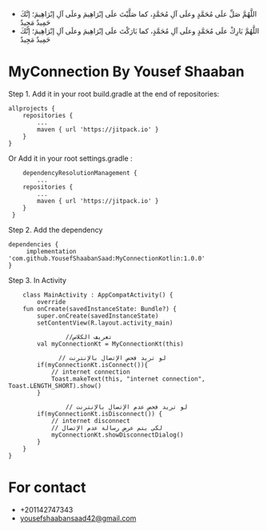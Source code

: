  * اللَّهُمَّ صَلِّ علَى مُحَمَّدٍ وعلَى آلِ مُحَمَّدٍ، كما صَلَّيْتَ علَى إبْرَاهِيمَ وعلَى آلِ إبْرَاهِيمَ؛ إنَّكَ حَمِيدٌ مَجِيدٌ
 * اللَّهُمَّ بَارِكْ علَى مُحَمَّدٍ وعلَى آلِ مُحَمَّدٍ، كما بَارَكْتَ علَى إبْرَاهِيمَ وعلَى آلِ إبْرَاهِيمَ؛ إنَّكَ حَمِيدٌ مَجِيدٌ
 
 



# MyConnection By Yousef Shaaban

Step 1. Add it in your root build.gradle at the end of repositories:

	allprojects {
		repositories {
			...
			maven { url 'https://jitpack.io' }
		}
	}
 
Or  Add it in your root settings.gradle :

        dependencyResolutionManagement {
	        ...
		repositories {
			...
			maven { url 'https://jitpack.io' }
		}
	 }
  
Step 2. Add the dependency

	dependencies {
		 implementation 'com.github.YousefShaabanSaad:MyConnectionKotlin:1.0.0'
	}

Step 3. In Activity


        class MainActivity : AppCompatActivity() {
        	override 
		fun onCreate(savedInstanceState: Bundle?) {
			super.onCreate(savedInstanceState)
			setContentView(R.layout.activity_main)

                    //تعريف الكلاس
			val myConnectionKt = MyConnectionKt(this)
			
    	          // لو تريد فحص الإتصال بالإنترنت
			if(myConnectionKt.isConnect()){
			    // internet connection
			    Toast.makeText(this, "internet connection", Toast.LENGTH_SHORT).show()
			}
			
                    // لو تريد فحص عدم الإتصال بالإنترنت
			if(myConnectionKt.isDisconnect()) {
			    // internet disconnect
			    // لكي يتم عرض رسالة عدم الإتصال
			    myConnectionKt.showDisconnectDialog()
			}
	    }
	}


# For contact
 * +201142747343
 * yousefshaabansaad42@gmail.com
	
